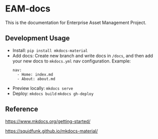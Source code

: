 # EAM-docs
This is the documentation for Enterprise Asset Management Project.

## Development Usage
- Install: `pip install mkdocs-material`
- Add docs: Create new branch and write docs in `/docs`, and then add your new docs to `mkdocs.yml` nav configuration. Example:
  ```
  nav:
    - Home: index.md
    - About: about.md
  ```
- Preview locally: `mkdocs serve`
- Deploy: `mkdocs build` `mkdocs gh-deploy`

## Reference
https://www.mkdocs.org/getting-started/

https://squidfunk.github.io/mkdocs-material/